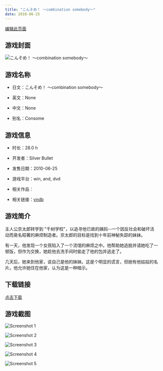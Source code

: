 ```yaml
---
title: "こんそめ！ ～combination somebody～"
date: 2010-06-25
---
```

[编辑此页面](https://github.com/ACG-3/ADV3-source/blob/main/source/_posts/games/%E3%81%93%E3%82%93%E3%81%9D%E3%82%81%EF%BC%81%20%EF%BD%9Ecombination%20somebody%EF%BD%9E.md)

## 游戏封面

![こんそめ！ ～combination somebody～](https%3A//pan.timero.xyz/onedrive/img_lib_001/%E3%81%93%E3%82%93%E3%81%9D%E3%82%81%EF%BC%81%20%EF%BD%9Ecombination%20somebody%EF%BD%9E_cover.avif)


## 游戏名称

- 日文：こんそめ！ ～combination somebody～
- 英文：None
- 中文：None

- 别名：Consome


## 游戏信息

- 时长：28.0 h
- 开发者：Silver Bullet
- 发售日期：2010-06-25
- 游戏平台：win, and, dvd
- 相关作品：

- 相关链接：[vndb](https://vndb.org/v3391)


## 游戏简介

主人公京太郎转学到 "千树学校"，以追寻他已故的姨妈--一个因反社会和破坏活动而臭名昭著的麻烦制造者。京太郎的目标是找到十年前神秘失踪的妹妹。

有一天，他发现一个女孩陷入了一个流氓的麻烦之中。他帮助她逃脱并请她吃了一顿饭，但作为交换，她趁他去洗手间时偷走了他的包并逃走了。

几天后，她来到他家，说自己是他的妹妹。这是个明显的谎言，但她有他姑姑的名片。他允许她住在他家，认为这是一种暗示。


## 下载链接

[点击下载](https://pan.timero.xyz/onedrive/adv_lib_001/%E3%81%93%E3%82%93%E3%81%9D%E3%82%81%EF%BC%81%20%EF%BD%9Ecombination%20somebody%EF%BD%9E)


## 游戏截图


![Screenshot 1](https%3A//pan.timero.xyz/onedrive/img_lib_001/%E3%81%93%E3%82%93%E3%81%9D%E3%82%81%EF%BC%81%20%EF%BD%9Ecombination%20somebody%EF%BD%9E_Screenshot_1.avif)

![Screenshot 2](https%3A//pan.timero.xyz/onedrive/img_lib_001/%E3%81%93%E3%82%93%E3%81%9D%E3%82%81%EF%BC%81%20%EF%BD%9Ecombination%20somebody%EF%BD%9E_Screenshot_2.avif)

![Screenshot 3](https%3A//pan.timero.xyz/onedrive/img_lib_001/%E3%81%93%E3%82%93%E3%81%9D%E3%82%81%EF%BC%81%20%EF%BD%9Ecombination%20somebody%EF%BD%9E_Screenshot_3.avif)

![Screenshot 4](https%3A//pan.timero.xyz/onedrive/img_lib_001/%E3%81%93%E3%82%93%E3%81%9D%E3%82%81%EF%BC%81%20%EF%BD%9Ecombination%20somebody%EF%BD%9E_Screenshot_4.avif)

![Screenshot 5](https%3A//pan.timero.xyz/onedrive/img_lib_001/%E3%81%93%E3%82%93%E3%81%9D%E3%82%81%EF%BC%81%20%EF%BD%9Ecombination%20somebody%EF%BD%9E_Screenshot_5.avif)

